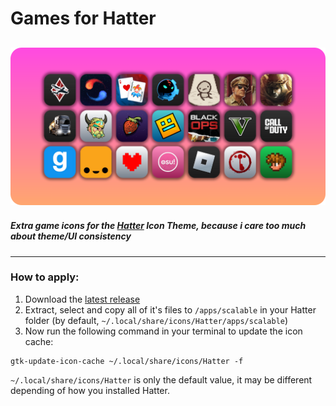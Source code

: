 # Games for Hatter
![screenshot](overview.png)
---
##### Extra game icons for the [Hatter](https://github.com/Mibea/Hatter) Icon Theme, because i care too much about theme/UI consistency
---
### How to apply:
1. Download the [latest release](https://github.com/lukSiBr/games-hatter/releases/latest)
2. Extract, select and copy all of it's files to `/apps/scalable` in your Hatter folder (by default, `~/.local/share/icons/Hatter/apps/scalable`) 
3. Now run the following command in your terminal to update the icon cache:
```
gtk-update-icon-cache ~/.local/share/icons/Hatter -f
```
`~/.local/share/icons/Hatter` is only the default value, it may be different depending of how you installed Hatter.
